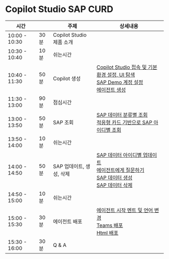 # Copilot Studio SAP CURD

| 시간          |      | 주제                     | 상세내용 |
| ------------- | ---- | ------------------------ | -------- |
| 10:00 - 10:30 | 30분 | Copilot Studio 제품 소개 | |
| 10:30 - 10:40 | 10분 | 쉬는시간                 | |
| 10:40 - 11:30 | 50분 | Copilot 생성             | [Copilot Studio 접속 및 기본 환경 설정, UI 탐색](https://github.com/FDX-edu/CopilotStudioSAP/blob/main/1.%20Copilot%20%EC%83%9D%EC%84%B1/1-1.%20%EC%BD%94%ED%8C%8C%EC%9D%BC%EB%9F%BF%20%EC%8A%A4%ED%8A%9C%EB%94%94%EC%98%A4%20%EC%A0%91%EC%86%8D%20%EB%B0%8F%20UI%20%ED%83%90%EC%83%89.md) </br> [SAP Demo 계정 설정](https://github.com/FDX-edu/CopilotStudioSAP/blob/main/1.%20Copilot%20%EC%83%9D%EC%84%B1/1-2.%20SAP%20%EB%8D%B0%EB%AA%A8%20%EA%B3%84%EC%A0%95%20%EC%83%9D%EC%84%B1.md) </br> [에이전트 생성](https://github.com/FDX-edu/CopilotStudioSAP/blob/main/1.%20Copilot%20%EC%83%9D%EC%84%B1/1-3.%20%EC%97%90%EC%9D%B4%EC%A0%84%ED%8A%B8%20%EC%83%9D%EC%84%B1.md)    |
| 11:30 - 13:00 | 90분 | 점심시간                 | |
| 13:00 - 13:50 | 50분 | SAP 조회                 | [SAP 데이터 분류별 조회](https://github.com/FDX-edu/CopilotStudioSAP/blob/main/2.%20SAP%20%EC%A1%B0%ED%9A%8C/2-1.%20%EB%8D%B0%EC%9D%B4%ED%84%B0%20%EB%B6%84%EB%A5%98%EB%B3%84%20%EC%A1%B0%ED%9A%8C.md) </br> [적응형 카드 기반으로 SAP 아이디별 조회](https://github.com/FDX-edu/CopilotStudioSAP/blob/main/2.%20SAP%20%EC%A1%B0%ED%9A%8C/2-2.%20%EC%95%84%EC%9D%B4%EB%94%94%EB%B3%84%20%EC%A1%B0%ED%9A%8C.md)                          |
| 13:50 - 14:00 | 10분 | 쉬는시간                 | |
| 14:00 - 14:50 | 50분 | SAP 업데이트, 생성, 삭제 | [SAP 데이터 아이디별 업데이트](https://github.com/FDX-edu/CopilotStudioSAP/blob/main/3.%20SAP%20%EC%97%85%EB%8D%B0%EC%9D%B4%ED%8A%B8%2C%20%EC%83%9D%EC%84%B1%2C%20%EC%82%AD%EC%A0%9C/3-1.%20%EC%95%84%EC%9D%B4%EB%94%94%EB%B3%84%20%EC%97%85%EB%8D%B0%EC%9D%B4%ED%8A%B8.md) </br> [에이전트에게 질문하기](https://github.com/FDX-edu/CopilotStudioSAP/blob/main/3.%20SAP%20%EC%97%85%EB%8D%B0%EC%9D%B4%ED%8A%B8%2C%20%EC%83%9D%EC%84%B1%2C%20%EC%82%AD%EC%A0%9C/3-2.%20%EC%A7%88%EB%AC%B8%ED%95%98%EA%B8%B0.md) </br> [SAP 데이터 생성](https://github.com/FDX-edu/CopilotStudioSAP/blob/main/3.%20SAP%20%EC%97%85%EB%8D%B0%EC%9D%B4%ED%8A%B8%2C%20%EC%83%9D%EC%84%B1%2C%20%EC%82%AD%EC%A0%9C/3-3.%20%EB%8D%B0%EC%9D%B4%ED%84%B0%20%EC%83%9D%EC%84%B1.md) </br> [SAP 데이터 삭제](https://github.com/FDX-edu/CopilotStudioSAP/blob/main/3.%20SAP%20%EC%97%85%EB%8D%B0%EC%9D%B4%ED%8A%B8%2C%20%EC%83%9D%EC%84%B1%2C%20%EC%82%AD%EC%A0%9C/3-4.%20%EB%8D%B0%EC%9D%B4%ED%84%B0%20%EC%82%AD%EC%A0%9C.md) |
| 14:50 - 15:00 | 10분 | 쉬는시간                 | |
| 15:00 - 15:30 | 30분 | 에이전트 배포            | [에이전트 시작 멘트 및 언어 변경](https://github.com/FDX-edu/CopilotStudioSAP/blob/main/4.%20%EC%97%90%EC%9D%B4%EC%A0%84%ED%8A%B8%20%EB%B0%B0%ED%8F%AC/4-0.%20%EC%97%90%EC%9D%B4%EC%A0%84%ED%8A%B8%20%EC%8B%9C%EC%9E%91%20%EB%A9%98%ED%8A%B8%20%EB%B0%8F%20%EC%96%B8%EC%96%B4%20%EB%B3%80%EA%B2%BD.md)</br>[Teams 배포](https://github.com/FDX-edu/CopilotStudioSAP/blob/main/4.%20%EC%97%90%EC%9D%B4%EC%A0%84%ED%8A%B8%20%EB%B0%B0%ED%8F%AC/4-1.%20Teams%20%EB%B0%B0%ED%8F%AC.md) </br> [Html 배포](https://github.com/FDX-edu/CopilotStudioSAP/blob/main/4.%20%EC%97%90%EC%9D%B4%EC%A0%84%ED%8A%B8%20%EB%B0%B0%ED%8F%AC/4-2.%20html%20%EB%B0%B0%ED%8F%AC.md)                                      |
| 15:30 - 16:00 | 30분 | Q & A                    | |


